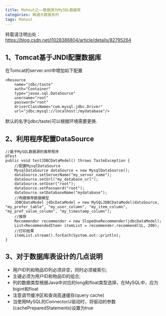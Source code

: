 ```yaml
---
title: Mahout之——数据源为MySQL数据库
categories: 精通大数据系列
tags: Mahout
---
```

转载请注明出处：https://blog.csdn.net/l1028386804/article/details/82795264

## 1、Tomcat基于JNDI配置数据库

在Tomcat的server.xml中增加如下配置

    
    
    <Resource
    	name="jdbc/taste"
    	auth="Container"
    	type="javax.sql.DataSource"
    	username="root"
    	password="root"
    	driverClassName="com.mysql.jdbc.Driver"
    	url="jdbc:mysql://localhost:/mydatabase"/>

默认的名字(jdbc/taste)可以根据环境需要更换.

## 2、利用程序配置DataSource

    
    
    //基于MySQL数据源的推荐程序
    @Test
    public void testJDBCDataModel() throws TasteException {
    	//配置MysqlDataSource
    	MysqlDataSource dataSource = new MysqlDataSource();
    	dataSource.setServerName("my_server_name");
    	dataSource.setUrl("my_database_url");
    	dataSource.setUser("root");
    	dataSource.setPassword("root");
    	dataSource.setDatabaseName("mydatabase");
    	//构建推荐数据模型
    	JDBCDataModel jdbcDataModel = new MySQLJDBCDataModel(dataSource, "my_prefer_table", "my_user_column", "my_item_column", "my_pref_value_column", "my_timestamp_column");
    	//推荐
    	Recommender recommender = new SlopeOneRecommender(jdbcDataModel);
    	List<RecommendedItem> itemList = recommender.recommend(1L, 200);
    	//打印结果
    	itemList.stream().forEach(System.out::println);
    }

## 3、对于数据库表设计的几点说明

  * 用户ID列和物品ID列必须非空，同时必须被索引;
  * 主键必须为用户ID和物品ID的组合;
  * 列的数据类型根据Java中对应的long和float类型选择，在MySQL中，应为bigint和float
  * 注意调节缓冲区和查询高速缓存(query cache)
  * 当使用MySQL的Connector/J驱动时，将驱动的参数(cachePreparedStatements)设置为true

